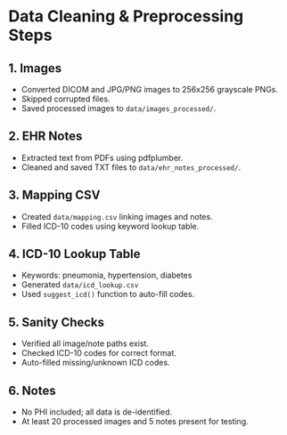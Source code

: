 # Data Cleaning & Preprocessing Steps

## 1. Images
- Converted DICOM and JPG/PNG images to 256x256 grayscale PNGs.
- Skipped corrupted files.
- Saved processed images to `data/images_processed/`.

## 2. EHR Notes
- Extracted text from PDFs using pdfplumber.
- Cleaned and saved TXT files to `data/ehr_notes_processed/`.

## 3. Mapping CSV
- Created `data/mapping.csv` linking images and notes.
- Filled ICD-10 codes using keyword lookup table.

## 4. ICD-10 Lookup Table
- Keywords: pneumonia, hypertension, diabetes
- Generated `data/icd_lookup.csv`
- Used `suggest_icd()` function to auto-fill codes.

## 5. Sanity Checks
- Verified all image/note paths exist.
- Checked ICD-10 codes for correct format.
- Auto-filled missing/unknown ICD codes.

## 6. Notes
- No PHI included; all data is de-identified.
- At least 20 processed images and 5 notes present for testing.
